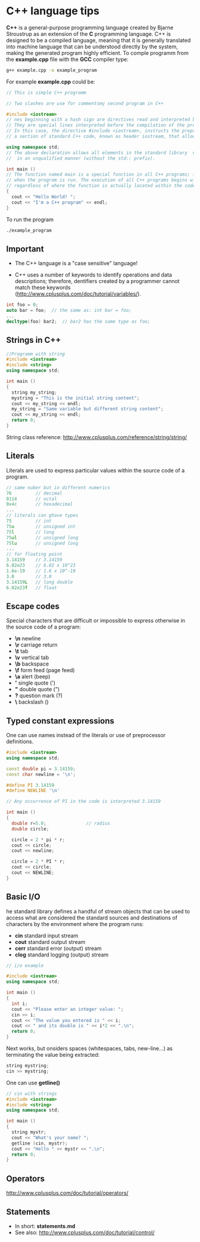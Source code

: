 C++ language tips
=================

**C++** is a general-purpose programming language created by Bjarne Stroustrup 
as an extension of the **C** programming language. C++ is designed to be a compiled 
language, meaning that it is generally translated into machine language that can be 
understood directly by the system, making the generated program highly efficient. 
To comple programm from the **example.cpp** file with the **GCC** compiler type:
```bash
g++ example.cpp -o example_program
```
For example **example.cpp** could be:
```c++
// This is simple C++ programm

// Two slashes are use for commentsmy second program in C++

#include <iostream>
// nes beginning with a hash sign are directives read and interpreted by so-callede preprocessor. 
// They are special lines interpreted before the compilation of the program itself begins.
// In this case, the directive #include <iostream>, instructs the preprocessor to include 
// a section of standard C++ code, known as header iostream, that allows to perform I/O operations.

using namespace std;
// The above declaration allows all elements in the standard library  namespace to be accessed
//  in an unqualified manner (without the std:: prefix).

int main ()
// The function named main is a special function in all C++ programs; it is the function called 
// when the program is run. The execution of all C++ programs begins with the main function,
// regardless of where the function is actually located within the code.
{
  cout << "Hello World! ";
  cout << "I'm a C++ program" << endl;
}
```
To run the program
```bash
./example_program
```

Important
---------

 - The C++ language is a "case sensitive" language!

 - C++ uses a number of keywords to identify operations and data descriptions; therefore, 
   dentifiers created by a programmer cannot match these keywords
   (http://www.cplusplus.com/doc/tutorial/variables/). 


```c++
int foo = 0;
auto bar = foo;  // the same as: int bar = foo; 
...
decltype(foo) bar2;  // bar2 has the same type as foo; 
```

Strings in C++
--------------
```c++
//Programm with string
#include <iostream>
#include <string>
using namespace std;

int main ()
{
  string my_string;
  mystring = "This is the initial string content";
  cout << my_string << endl;
  my_string = "Same variable but different string content";
  cout << my_string << endl;
  return 0;
}
```

String class reference: http://www.cplusplus.com/reference/string/string/

Literals
--------

Literals are used to express particular values within the source code of a program.
```c++
// same nuber but in different numerics
76         // decimal
0114       // octal
0x4c       // hexadecimal
...
// literals can ghave types
75         // int
75u        // unsigned int
75l        // long
75ul       // unsigned long 
75lu       // unsigned long
...
// for floating point
3.14159    // 3.14159
6.02e23    // 6.02 x 10^23
1.6e-19    // 1.6 x 10^-19
3.0        // 3.0  
3.14159L   // long double
6.02e23f   // float  
```

Escape codes
------------

Special characters that are difficult or impossible to express otherwise 
in the source code of a program:
 - **\n**	newline
 - **\r**	carriage return
 - **\t**	tab
 - **\v**	vertical tab
 - **\b**	backspace
 - **\f**	form feed (page feed)
 - **\a**	alert (beep)
 - **\'**	single quote (')
 - **\"**	double quote (")
 - **\?**	question mark (?)
 - **\\**	backslash (\)

Typed constant expressions
---------------------------

One can use names instead of the literals or use of preprocessor definitions.

```c++
#include <iostream>
using namespace std;

const double pi = 3.14159;
const char newline = '\n';

#define PI 3.14159
#define NEWLINE '\n'

// Any occurrence of PI in the code is interpreted 3.14159

int main ()
{
  double r=5.0;               // radius
  double circle;

  circle = 2 * pi * r;
  cout << circle;
  cout << newline;

  circle = 2 * PI * r;
  cout << circle;
  cout << NEWLINE;
}
```

Basic I/O
----------

he standard library defines a handful of stream objects that can be used to access 
what are considered the standard sources and destinations of characters 
by the environment where the program runs:
 - **cin**	standard input stream
 - **cout**	standard output stream
 - **cerr**	standard error (output) stream
 - **clog**	standard logging (output) stream

```c++
// i/o example

#include <iostream>
using namespace std;

int main ()
{
  int i;
  cout << "Please enter an integer value: ";
  cin >> i;
  cout << "The value you entered is " << i;
  cout << " and its double is " << i*2 << ".\n";
  return 0;
}
```

Next works, but onsiders spaces (whitespaces, tabs, new-line...) 
as terminating the value being extracted:
```c++
string mystring;
cin >> mystring;
```
One can use **getline()**
```c++
// cin with strings
#include <iostream>
#include <string>
using namespace std;

int main ()
{
  string mystr;
  cout << "What's your name? ";
  getline (cin, mystr);
  cout << "Hello " << mystr << ".\n";
  return 0;
}
```

Operators
---------

http://www.cplusplus.com/doc/tutorial/operators/


Statements
----------

 - In short: **statements.md**
 - See also: http://www.cplusplus.com/doc/tutorial/control/
